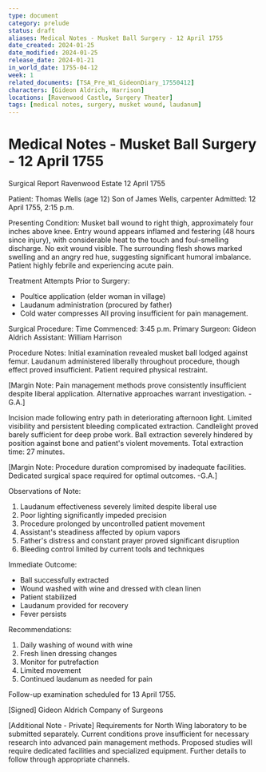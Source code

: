```yaml
---
type: document
category: prelude
status: draft
aliases: Medical Notes - Musket Ball Surgery - 12 April 1755
date_created: 2024-01-25
date_modified: 2024-01-25
release_date: 2024-01-21
in_world_date: 1755-04-12
week: 1
related_documents: [TSA_Pre_W1_GideonDiary_17550412]
characters: [Gideon Aldrich, Harrison]
locations: [Ravenwood Castle, Surgery Theater]
tags: [medical notes, surgery, musket wound, laudanum]
---
```

# Medical Notes - Musket Ball Surgery - 12 April 1755
Surgical Report
Ravenwood Estate
12 April 1755

Patient: 
Thomas Wells (age 12)
Son of James Wells, carpenter
Admitted: 12 April 1755, 2:15 p.m.

Presenting Condition:
Musket ball wound to right thigh, approximately four inches above knee. Entry wound appears inflamed and festering (48 hours since injury), with considerable heat to the touch and foul-smelling discharge. No exit wound visible. The surrounding flesh shows marked swelling and an angry red hue, suggesting significant humoral imbalance. Patient highly febrile and experiencing acute pain.

Treatment Attempts Prior to Surgery:
- Poultice application (elder woman in village)
- Laudanum administration (procured by father)
- Cold water compresses
All proving insufficient for pain management.

Surgical Procedure:
Time Commenced: 3:45 p.m.
Primary Surgeon: Gideon Aldrich
Assistant: William Harrison

Procedure Notes:
Initial examination revealed musket ball lodged against femur. Laudanum administered liberally throughout procedure, though effect proved insufficient. Patient required physical restraint. 

[Margin Note: Pain management methods prove consistently insufficient despite liberal application. Alternative approaches warrant investigation. -G.A.]

Incision made following entry path in deteriorating afternoon light. Limited visibility and persistent bleeding complicated extraction. Candlelight proved barely sufficient for deep probe work. Ball extraction severely hindered by position against bone and patient's violent movements. Total extraction time: 27 minutes.

[Margin Note: Procedure duration compromised by inadequate facilities. Dedicated surgical space required for optimal outcomes. -G.A.]

Observations of Note:
1. Laudanum effectiveness severely limited despite liberal use
2. Poor lighting significantly impeded precision
3. Procedure prolonged by uncontrolled patient movement
4. Assistant's steadiness affected by opium vapors
5. Father's distress and constant prayer proved significant disruption
6. Bleeding control limited by current tools and techniques

Immediate Outcome:
- Ball successfully extracted
- Wound washed with wine and dressed with clean linen
- Patient stabilized 
- Laudanum provided for recovery
- Fever persists

Recommendations:
1. Daily washing of wound with wine
2. Fresh linen dressing changes
3. Monitor for putrefaction
4. Limited movement
5. Continued laudanum as needed for pain

Follow-up examination scheduled for 13 April 1755.

[Signed]
Gideon Aldrich
Company of Surgeons

[Additional Note - Private]
Requirements for North Wing laboratory to be submitted separately. Current conditions prove insufficient for necessary research into advanced pain management methods. Proposed studies will require dedicated facilities and specialized equipment. Further details to follow through appropriate channels.